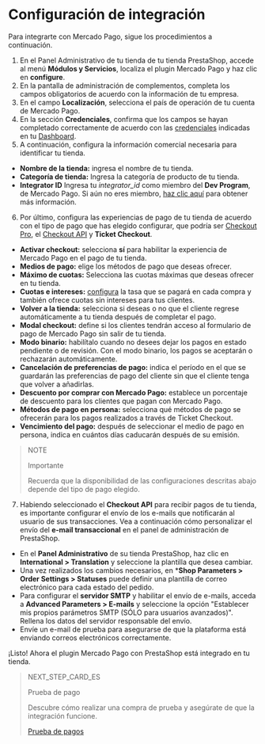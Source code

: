 # Configuración de integración
 
Para integrarte con Mercado Pago, sigue los procedimientos a continuación.
 
1. En el Panel Administrativo de tu tienda de tu tienda PrestaShop, accede al menú **Módulos y Servicios**, localiza el plugin Mercado Pago y haz clic en **configure**.
2. En la pantalla de administración de complementos, completa los campos obligatorios de acuerdo con la información de tu empresa.
3. En el campo **Localización**, selecciona el país de operación de tu cuenta de Mercado Pago.
4. En la sección **Credenciales**, confirma que los campos se hayan completado correctamente de acuerdo con las [credenciales](https://www.mercadopago[FAKER][URL][DOMAIN]/developers/es/guides/resources/credentials) indicadas en tu [Dashboard](https://www.mercadopago[FAKER][URL][DOMAIN]/developers/es/guides/resources/devpanel).  
5. A continuación, configura la información comercial necesaria para identificar tu tienda.
 
* **Nombre de la tienda:** ingresa el nombre de tu tienda.
* **Categoría de tienda:** Ingresa la categoría de producto de tu tienda.
* **Integrator ID** Ingresa tu *integrator_id* como miembro del **Dev Program**, de Mercado Pago. Si aún no eres miembro, [haz clic aquí](https://www.mercadopago[FAKER][URL][DOMAIN]/developers/es/developer-program) para obtener más información.
 
6. Por último, configura las experiencias de pago de tu tienda de acuerdo con el tipo de pago que has elegido configurar, que podría ser [Checkout Pro](https://www.mercadopago.[FAKER][URL][DOMAIN]/developers/es/guides/online-payments/checkout-pro/introduction), el [Checkout API](https://www.mercadopago.[FAKER][URL][DOMINIO]/developers/es/guides/online-payments/checkout-api/introduction) y **Ticket Checkout**.
 
* **Activar checkout:** selecciona **sí** para habilitar la experiencia de Mercado Pago en el pago de tu tienda.
* **Medios de pago:** elige los métodos de pago que deseas ofrecer.
* **Máximo de cuotas:** Selecciona las cuotas máximas que deseas ofrecer en tu tienda.
* **Cuotas e intereses:** [configura](https://www.mercadopago.com.br/costs-section#from-section=menu) la tasa que se pagará en cada compra y también ofrece cuotas sin intereses para tus clientes.
* **Volver a la tienda:** selecciona si deseas o no que el cliente regrese automáticamente a tu tienda después de completar el pago.
* **Modal checkout:** define si los clientes tendrán acceso al formulario de pago de Mercado Pago sin salir de tu tienda.
* **Modo binario:** habilítalo cuando no desees dejar los pagos en estado pendiente o de revisión. Con el modo binario, los pagos se aceptarán o rechazarán automáticamente.
* **Cancelación de preferencias de pago:** indica el período en el que se guardarán las preferencias de pago del cliente sin que el cliente tenga que volver a añadirlas.
* **Descuento por comprar con Mercado Pago:** establece un porcentaje de descuento para los clientes que pagan con Mercado Pago.
* **Métodos de pago en persona:** selecciona qué métodos de pago se ofrecerán para los pagos realizados a través de Ticket Checkout.
* **Vencimiento del pago:** después de seleccionar el medio de pago en persona, indica en cuántos días caducarán después de su emisión.

> NOTE
>
> Importante
>
> Recuerda que la disponibilidad de las configuraciones descritas abajo depende del tipo de pago elegido.

7. Habiendo seleccionado el **Checkout API** para recibir pagos de tu tienda, es importante configurar el envío de los e-mails que notificarán al usuario de sus transacciones. Vea a continuación cómo personalizar el envío del **e-mail transaccional** en el panel de administración de PrestaShop.

* En el **Panel Administrativo** de su tienda PrestaShop, haz clic en **International > Translation** y seleccione la plantilla que desea cambiar.
* Una vez realizados los cambios necesarios, en ***Shop Parameters > Order Settings > Statuses** puede definir una plantilla de correo electrónico para cada estado del pedido.
* Para configurar el **servidor SMTP** y habilitar el envío de e-mails, acceda a **Advanced Parameters > E-mails** y seleccione la opción "Establecer mis propios parámetros SMTP (SÓLO para usuarios avanzados)". Rellena los datos del servidor responsable del envío.
* Envíe un e-mail de prueba para asegurarse de que la plataforma está enviando correos electrónicos correctamente.
 
¡Listo! Ahora el plugin Mercado Pago con PrestaShop está integrado en tu tienda.
 
> NEXT_STEP_CARD_ES
>
> Prueba de pago
>
> Descubre cómo realizar una compra de prueba y asegúrate de que la integración funcione.
>
> [Prueba de pagos](https://www.mercadopago[FAKER][URL][DOMAIN]/developers/es/guides/plugins/prestashop/testing)